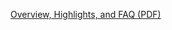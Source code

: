 [Overview, Highlights, and FAQ (PDF)](https://drive.google.com/file/d/1W4SXFayC78WKPY9CF0oT03lavlL8HaqW/view?usp=sharing)